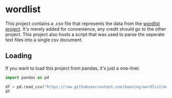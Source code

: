 # wordlist

This project contains a .csv file that represents the data from the [wordlist project](https://github.com/imsky/wordlists). It's merely added for convenience, any credit should go to the other project. This project also hosts a script that was used to parse the seperate text files into a single csv document. 

## Loading 

If you want to load this project from pandas, it's just a one-liner. 

```python
import pandas as pd

df = pd.read_csv("https://raw.githubusercontent.com/koaning/wordlist/main/wordlist.csv")
df
```
